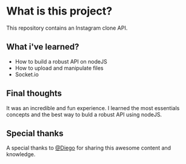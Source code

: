 # What is this project?

This repository contains an Instagram clone API.

## What i've learned?
- How to build a robust API on nodeJS
- How to upload and manipulate files
- Socket.io


## Final thoughts
It was an incredible and fun experience. I learned the most essentials concepts and the best way to buld a robust API using nodeJS.
## Special thanks
A special thanks to [@Diego](https://github.com/diego3g) for sharing this awesome content and knowledge.
